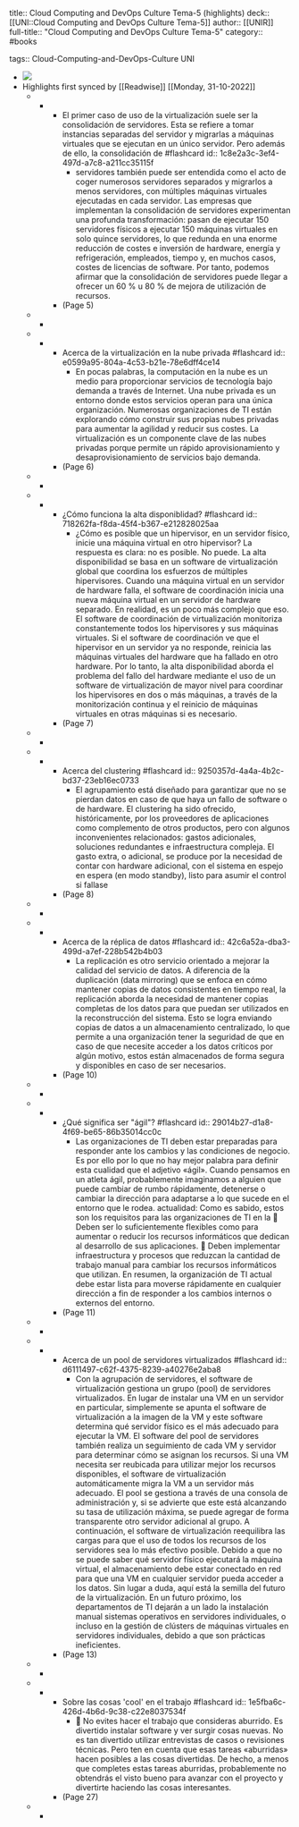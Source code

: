 title:: Cloud Computing and DevOps Culture Tema-5 (highlights)
deck:: [[UNI::Cloud Computing and DevOps Culture Tema-5]]
author:: [[UNIR]]
full-title:: "Cloud Computing and DevOps Culture Tema-5"
category:: #books

tags:: Cloud-Computing-and-DevOps-Culture UNI

- ![](https://readwise-assets.s3.amazonaws.com/media/uploaded_book_covers/profile_22942/531d5576-c016-4406-9071-e6f73b67516f.jpg)
- Highlights first synced by [[Readwise]] [[Monday, 31-10-2022]]
	- -
		- El primer caso de uso de la virtualización suele ser la consolidación de servidores. Esta se refiere a tomar instancias separadas del servidor y migrarlas a máquinas virtuales que se ejecutan en un único servidor. Pero además de ello, la consolidación de #flashcard
		  id:: 1c8e2a3c-3ef4-497d-a7c8-a211cc35115f
			- servidores también puede ser entendida como el acto de coger numerosos servidores separados  y  migrarlos  a  menos  servidores,  con  múltiples  máquinas  virtuales ejecutadas en cada servidor. Las  empresas  que  implementan  la  consolidación  de  servidores  experimentan  una profunda  transformación:  pasan  de  ejecutar  150  servidores  físicos  a  ejecutar  150 máquinas  virtuales  en  solo  quince  servidores,  lo  que  redunda  en  una  enorme reducción  de  costes  e  inversión  de  hardware,  energía  y  refrigeración,  empleados, tiempo  y,  en  muchos  casos,  costes  de  licencias  de  software.  Por  tanto,  podemos afirmar que la consolidación de servidores puede llegar a ofrecer un 60 % u 80 % de mejora de utilización de recursos.
		- (Page 5)
	- -
	- -
		- Acerca de la virtualización en la nube privada #flashcard
		  id:: e0599a95-804a-4c53-b21e-78e6dff4ce14
			- En  pocas  palabras,  la  computación  en  la  nube  es  un  medio  para  proporcionar servicios de tecnología bajo demanda a través de Internet. Una nube privada es un entorno  donde  estos  servicios  operan  para  una  única  organización.  Numerosas organizaciones  de  TI  están  explorando  cómo  construir  sus  propias  nubes  privadas para aumentar la agilidad y reducir sus costes. La virtualización es un componente clave  de  las  nubes  privadas  porque  permite  un  rápido  aprovisionamiento  y desaprovisionamiento de servicios bajo demanda.
		- (Page 6)
	- -
	- -
		- ¿Cómo funciona la alta disponiblidad? #flashcard
		  id:: 718262fa-f8da-45f4-b367-e212828025aa
			- ¿Cómo es posible que un hipervisor, en un servidor físico, inicie una máquina virtual en  otro  hipervisor?  La  respuesta  es  clara:  no  es  posible.  No  puede.  La  alta disponibilidad  se  basa  en  un  software  de  virtualización  global  que  coordina  los esfuerzos de múltiples hipervisores. Cuando una máquina virtual en un servidor de hardware falla, el software de coordinación inicia una nueva máquina virtual en un servidor de hardware separado. En  realidad,  es  un  poco  más  complejo  que  eso.  El  software  de  coordinación  de virtualización  monitoriza  constantemente  todos  los  hipervisores  y  sus  máquinas virtuales.  Si  el  software de  coordinación  ve que el hipervisor en  un  servidor  ya no responde,  reinicia  las  máquinas  virtuales  del  hardware  que  ha  fallado  en  otro hardware.  Por  lo  tanto,  la  alta  disponibilidad  aborda  el  problema  del  fallo  del hardware  mediante  el  uso  de  un  software  de  virtualización  de  mayor  nivel  para coordinar los hipervisores en dos o más máquinas, a través de la monitorización continua y el reinicio de máquinas virtuales en otras máquinas si es necesario.
		- (Page 7)
	- -
	- -
		- Acerca del clustering #flashcard
		  id:: 9250357d-4a4a-4b2c-bd37-23eb16ec0733
			- El agrupamiento está diseñado para garantizar que no se pierdan datos en caso de que  haya  un  fallo  de  software  o  de  hardware.  El  clustering  ha  sido  ofrecido, históricamente,  por  los  proveedores  de  aplicaciones  como  complemento  de  otros productos,  pero  con  algunos  inconvenientes  relacionados:  gastos  adicionales, soluciones  redundantes  e  infraestructura  compleja.  El  gasto  extra,  o  adicional,  se produce por la necesidad de contar con hardware adicional, con el sistema en espejo en  espera  (en  modo  standby),  listo  para  asumir  el  control  si  fallase
		- (Page 8)
	- -
	- -
		- Acerca de la réplica de datos #flashcard
		  id:: 42c6a52a-dba3-499d-a7ef-228b542b4b03
			- La replicación es otro servicio orientado a mejorar la calidad del servicio de datos. A diferencia de la duplicación (data mirroring) que se enfoca en cómo mantener copias de  datos  consistentes  en  tiempo  real,  la  replicación  aborda  la  necesidad  de mantener  copias  completas  de  los  datos  para  que  puedan  ser  utilizados  en  la reconstrucción  del  sistema.  Esto  se logra  enviando  copias  de  datos  a  un almacenamiento centralizado, lo que permite a una organización tener la seguridad de que en caso de que necesite acceder a los datos críticos por algún motivo, estos están almacenados de forma segura y disponibles en caso de ser necesarios.
		- (Page 10)
	- -
	- -
		- ¿Qué significa ser "ágil"? #flashcard
		  id:: 29014b27-d1a8-4f69-be65-86b35014cc0c
			- Las organizaciones de TI deben estar preparadas para responder ante los cambios y las condiciones de negocio. Es por ello por lo que no hay mejor palabra para definir esta  cualidad  que  el  adjetivo  «ágil».  Cuando  pensamos  en  un  atleta  ágil, probablemente  imaginamos  a  alguien  que  puede  cambiar  de  rumbo  rápidamente, detenerse o cambiar la dirección para adaptarse a lo que sucede en el entorno que le rodea. actualidad: Como  es  sabido,  estos  son  los  requisitos  para  las  organizaciones  de  TI  en  la   Deben ser lo suficientemente flexibles como para aumentar o reducir los recursos informáticos que dedican al desarrollo de sus aplicaciones.   Deben  implementar  infraestructura  y  procesos  que  reduzcan  la  cantidad  de trabajo manual para cambiar los recursos informáticos que utilizan. En resumen, la organización de TI actual debe estar lista para moverse rápidamente en  cualquier  dirección  a  fin  de  responder  a  los  cambios  internos  o  externos  del entorno.
		- (Page 11)
	- -
	- -
		- Acerca de un pool de servidores virtualizados #flashcard
		  id:: d6111497-c62f-4375-8239-a40276e2aba8
			- Con  la  agrupación  de  servidores,  el  software  de  virtualización  gestiona  un  grupo (pool)  de  servidores  virtualizados.  En  lugar  de  instalar  una  VM  en  un  servidor  en particular, simplemente se apunta el software de virtualización a la imagen de la VM y este software determina qué servidor físico es el más adecuado para ejecutar la VM. El software del pool de servidores también realiza un seguimiento de cada VM y  servidor  para  determinar  cómo  se  asignan  los  recursos.  Si  una  VM  necesita  ser reubicada para utilizar mejor los recursos disponibles, el software de virtualización automáticamente migra la VM a un servidor más adecuado. El pool se gestiona a través de una consola de administración y, si se advierte que este  está  alcanzando  su  tasa  de  utilización  máxima,  se  puede  agregar  de  forma transparente  otro  servidor  adicional  al  grupo.  A  continuación,  el  software  de virtualización  reequilibra  las  cargas  para  que  el  uso  de  todos  los  recursos  de  los servidores sea lo más efectivo posible. Debido a que no se puede saber qué servidor físico ejecutará la máquina virtual, el almacenamiento debe estar conectado en red para que una VM en cualquier servidor pueda acceder a los datos. Sin lugar a duda,  aquí está la semilla del futuro de la virtualización. En un futuro próximo, los departamentos de TI dejarán a un lado la instalación manual sistemas operativos en servidores individuales, o incluso en la gestión de clústers de máquinas virtuales en servidores individuales, debido a que son prácticas ineficientes.
		- (Page 13)
	- -
	- -
		- Sobre las cosas 'cool' en el trabajo #flashcard
		  id:: 1e5fba6c-426d-4b6d-9c38-c22e8037534f
			-   No evites hacer el trabajo que consideras aburrido. Es divertido instalar software y  ver  surgir  cosas  nuevas.  No  es  tan  divertido  utilizar  entrevistas  de  casos  o revisiones técnicas. Pero ten en cuenta que esas tareas «aburridas» hacen posibles a las cosas divertidas. De hecho, a menos que completes estas tareas aburridas, probablemente  no  obtendrás  el  visto  bueno  para  avanzar  con  el  proyecto  y divertirte haciendo las cosas interesantes.
		- (Page 27)
	- -